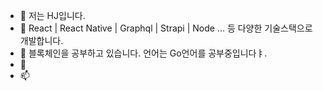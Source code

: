 - 👋 저는 HJ입니다. 
- 👀 React | React Native | Graphql | Strapi | Node ... 등 다양한 기술스택으로 개발합니다. 
- 🌱 블록체인을 공부하고 있습니다. 언어는 Go언어를 공부중입니다ㅑ. 
- 💞️ 
- 📫 

<!---
hojunin/hojunin is a ✨ special ✨ repository because its `README.md` (this file) appears on your GitHub profile.
You can click the Preview link to take a look at your changes.
--->
